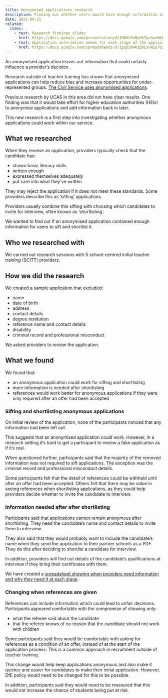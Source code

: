 ```yaml
---
title: Anonymised applications research
description: Finding out whether users would have enough information on an anonymised application to be able to sift and shortlist candidates
date: 2021-09-21
related:
  items:
    - text: Research findings slides
      href: https://docs.google.com/presentation/d/1RWVUSnBpHkTpc3weWkDbY9cOTvHvWPqnj5czxjvgFyc/edit#slide=id.ge656c6e470_1_92
    - text: Application information needs for each stage of the application process
      href: https://docs.google.com/spreadsheets/d/1pqUIW4K1QRLxvWIp7UJldzO2rwEa7Gkx7YP2fKn9j5Y/edit#gid=0
---
```


An anonymised application leaves out information that could unfairly influence a provider’s decision.

Research outside of teacher training has shown that anonymised applications can help reduce bias and increase opportunities for under-represented groups. [The Civil Service uses anonymised applications](https://civilservice.blog.gov.uk/2015/11/05/name-blind-recruitment-a-commitment-to-diversity/).

Previous research by UCAS in this area did not have clear results. One finding was that it would take effort for higher education authorities (HEIs) to anonymise applications and add information back in later. 

This new research is a first step into investigating whether anonymous applications could work within our service.

## What we researched

When they receive an application, providers typically check that the candidate has:

- shown basic literacy skills
- written enough
- expressed themselves adequately
- put care into what they’ve written

They may reject the application if it does not meet these standards. Some providers describe this as ‘sifting’ applications.

Providers usually combine this sifting with choosing which candidates to invite for interview, often known as ‘shortlisting’.

We wanted to find out if an anonymised application contained enough information for users to sift and shortlist it.

## Who we researched with

We carried out research sessions with 5 school-centred initial teacher training (SCITT) providers.

## How we did the research

We created a sample application that excluded:

- name
- date of birth
- address
- contact details
- degree institution
- reference name and contact details
- disability
- criminal record and professional misconduct

We asked providers to review the application. 

## What we found

We found that:

- an anonymous application could work for sifting and shortlisting
- more information is needed after shortlisting
- references would work better for anonymous applications if they were only required after an offer had been accepted

### Sifting and shortlisting anonymous applications

On initial review of the application, none of the participants noticed that any information had been left out. 

This suggests that an anonymised application could work. However, in a research setting it’s hard to get a participant to review a fake application as if it’s real.

When questioned further, participants said that the majority of the removed information was not required to sift applications. The exception was the criminal record and professional misconduct details.

Some participants felt that the detail of references could be withheld until after an offer had been accepted. Others felt that there may be value in seeing references when shortlisting applications, as they could help providers decide whether to invite the candidate to interview. 

### Information needed after after shortlisting

Participants said that applications cannot remain anonymous after shortlisting. They need the candidate’s name and contact details to invite them to interview. 

They also said that they would probably want to include the candidate’s name when they send the application to their partner schools as a PDF. They do this after deciding to shortlist a candidate for interview.

In addition, providers will find out details of the candidate’s qualifications at interview if they bring their certificates with them.

We have created a [spreadsheet showing when providers need information and why they need it at each stage](https://docs.google.com/spreadsheets/d/1pqUIW4K1QRLxvWIp7UJldzO2rwEa7Gkx7YP2fKn9j5Y/edit#gid=0).

### Changing when references are given

References can include information which could lead to unfair decisions. Participants appeared comfortable with the compromise of showing only:

- what the referee said about the candidate 
- that the referee knows of no reason that the candidate should not work with children 

Some participants said they would be comfortable with asking for references as a condition of an offer, instead of at the start of the application process. This is a common approach in recruitment outside of teacher training. 

This change would help keep applications anonymous and also make it quicker and easier for candidates to make their initial application. However, DfE policy would need to be changed for this to be possible. 

In addition, participants said they would need to be reassured that this would not increase the chance of students being put at risk. 

